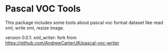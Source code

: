# Pascal VOC Tools

This package includes some tools about pascal voc format dataset like read xml, write xml, resize image.

version 0.0.1:
xml_writer: fork from https://github.com/AndrewCarterUK/pascal-voc-writer
